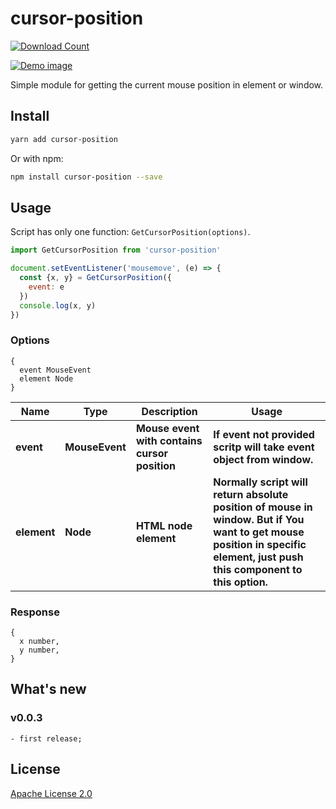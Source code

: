 # cursor-position


[![Download Count](https://img.shields.io/npm/dt/cursor-position.svg?style=flat-square)](http://www.npmjs.com/package/cursor-position)

[![Demo image](https://s3.eu-central-1.amazonaws.com/serhiy/Github_repo/cursor-position/cursor-position.png)](https://exelban.github.io/cursor-position)

Simple module for getting the current mouse position in element or window.


## Install
```sh
yarn add cursor-position
```  
Or with npm:  
```sh
npm install cursor-position --save
```

## Usage
Script has only one function: ```GetCursorPosition(options)```.  
```js
import GetCursorPosition from 'cursor-position'

document.setEventListener('mousemove', (e) => {
  const {x, y} = GetCursorPosition({
    event: e
  })
  console.log(x, y)
})
```

### Options
```
{
  event MouseEvent
  element Node
}
```
**Name** | **Type** | **Description** | **Usage**
--- | --- | --- | ---
**event** | **MouseEvent** | **Mouse event with contains cursor position** | **If event not provided scritp will take event object from window.**
**element** | **Node** | **HTML node element** | **Normally script will return absolute position of mouse in window. But if You want to get mouse position in specific element, just push this component to this option.**

### Response
```
{
  x number,
  y number,
}
```

## What's new
### v0.0.3
    - first release;

## License
[Apache License 2.0](https://github.com/exelban/cursor-position/blob/master/LICENSE)
